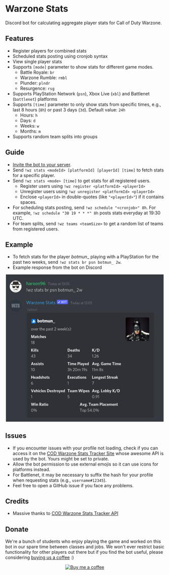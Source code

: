 # Warzone Stats
Discord bot for calculating aggregate player stats for Call of Duty Warzone.

## Features
- Register players for combined stats
- Scheduled stats posting using cronjob syntax
- View single player stats
- Supports `[mode]` parameter to show stats for different game modes.
  - Battle Royale: `br`
  - Warzone Rumble: `rmbl`
  - Plunder: `plndr`
  - Resurgence: `rsg`
- Supports PlayStation Network (`psn`), Xbox Live (`xbl`) and Battlenet (`battlenet`) platforms
- Supports `[time]` parameter to only show stats from specific times, e.g., last 8 hours (`8h`) or past 3 days (`3d`). Default value: `24h`
  - Hours: `h`
  - Days: `d`
  - Weeks: `w`
  - Months: `m`
- Supports random team splits into groups

## Guide
- [Invite the bot to your server](https://discord.com/api/oauth2/authorize?client_id=711383069160112128&permissions=346112&scope=bot).
- Send `!wz stats <modeId> [platformId] [playerId] [time]` to fetch stats for a specific player.
- Send `!wz stats <mode> [time]` to get stats for all registered users.
  - Register users using `!wz register <platformId> <playerId>`
  - Unregister users using `!wz unregister <platformId> <playerId>`
  - Enclose `<playerId>` in double-quotes (like `"<playerId>"`) if it contains spaces.
- For scheduling stats posting, send `!wz schedule "<cronjob>" 8h`. For example, `!wz schedule "30 19 * * *" 8h` posts stats everyday at 19:30 UTC.
- For team splits, send `!wz teams <teamSize>` to get a random list of teams from registered users.

## Example
- To fetch stats for the player _botmun__ playing with a PlayStation for the past two weeks, send `!wz stats br psn botmun_ 2w`.
- Example response from the bot on Discord

<p align="center">
 <img src="https://github.com/Haroon96/warzone-stats/raw/gh-pages/img/response-example.png" width="500" alt="Example bot response">
</p>

## Issues
- If you encounter issues with your profile not loading, check if you can access it on the [COD Warzone Stats Tracker Site](https://cod.tracker.gg/warzone) whose awesome API is used by the bot. Yours might be set to private.
- Allow the bot permission to use external emojis so it can use icons for platforms instead.
- For Battlenet, it may be necessary to suffix the hash for your profile when requesting stats (e.g., `username#12345`).
- Feel free to open a GitHub issue if you face any problems.

## Credits
- Massive thanks to [COD Warzone Stats Tracker API](https://cod.tracker.gg/warzone)

## Donate
We're a bunch of students who enjoy playing the game and worked on this bot in our spare time between classes and jobs. We won't ever restrict basic functionality for other players out there but if you find the bot useful, please considering [buying us a coffee](https://www.buymeacoffee.com/haroon96) :)

<p align="center">
  <a href="https://www.buymeacoffee.com/haroon96">
    <img src="https://cdn.buymeacoffee.com/buttons/v2/default-yellow.png" width="200" alt="Buy me a coffee">
  </a>
</p>

